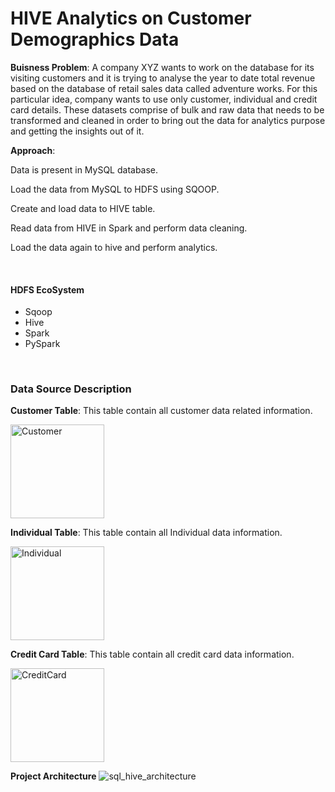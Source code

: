 # HIVE Analytics on Customer Demographics Data
**Buisness Problem**:
A company XYZ wants to work on the database for its visiting customers and it is trying to analyse the year to date total revenue based on the database of retail sales data called adventure works. For this particular idea, company wants to use only customer, individual and credit card details.
These datasets comprise of bulk and raw data that needs to be transformed and cleaned in order to bring out the data for analytics purpose and getting the insights out of it.

**Approach**:
<p>Data is present in MySQL database.</p>
<p>Load the data from MySQL to HDFS using SQOOP.</p>
<p>Create and load data to HIVE table.</p>
<p>Read data from HIVE in Spark and perform data cleaning.</p>
<p>Load the data again to hive and perform analytics.</p>

<br>
<h4>HDFS EcoSystem</h4>
<ul>
 <li>Sqoop</li>
 <li>Hive</li>
 <li>Spark</li>
 <li>PySpark</li>
</li>
</ul>  

<br>
<h3>Data Source Description</h3>
<p><b>Customer Table</b>: This table contain all customer data related information.</p>

<img width="150" alt="Customer" src="https://user-images.githubusercontent.com/100192267/158633317-f3be96bd-e806-414e-a7e7-bef2b461ac20.png">

<p><b>Individual Table</b>: This table contain all Individual data information.</p>
<img width="150" alt="Individual" src="https://user-images.githubusercontent.com/100192267/158733638-81ee5786-96b9-472b-b5b4-d2906c5abac9.png">

<p><b>Credit Card Table</b>: This table contain all credit card data information.</p>
<img width="150" alt="CreditCard" src="https://user-images.githubusercontent.com/100192267/158635208-dfacf7cb-6f37-4ffc-ab86-4cb61bddc522.png">

<b>Project Architecture</b>
![sql_hive_architecture](https://user-images.githubusercontent.com/100192267/159216434-fe5e078f-ce5c-436e-97d9-484a37aec210.jpg)


